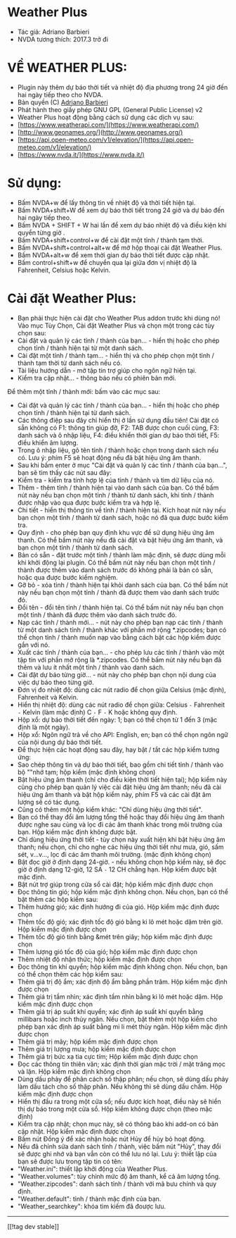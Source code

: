 # Weather Plus #

* Tác giả: Adriano Barbieri
* NVDA tương thích: 2017.3 trở đi

# VỀ WEATHER PLUS: #

* Plugin này thêm dự báo thời tiết và nhiệt độ địa phương trong 24 giờ đến hai ngày tiếp theo cho NVDA.
* Bản quyền (C) [Adriano Barbieri](mailto:adrianobarb@yahoo.it)
* Phát hành theo giấy phép GNU GPL (General Public License) v2
* Weather Plus hoạt động bằng cách sử dụng các dịch vụ sau:
* [https://www.weatherapi.com/](https://www.weatherapi.com/)
* [http://www.geonames.org/](http://www.geonames.org/)
* [https://api.open-meteo.com/v1/elevation/](https://api.open-meteo.com/v1/elevation/)
* [https://www.nvda.it/](https://www.nvda.it/)

# Sử dụng: #

* Bấm NVDA+w để lấy thông tin về nhiệt độ và thời tiết hiện tại.
* Bấm NVDA+shift+W để xem dự báo thời tiết trong 24 giờ và dự báo đến hai ngày tiếp theo.
* Bấm NVDA + SHIFT + W hai lần để xem dự báo nhiệt độ và điều kiện khi quyển từng giờ .
* Bấm NVDA+shift+control+w để cài đặt một tỉnh / thành tạm thời.
* Bấm NVDA+shift+control+alt+w để mở hộp thoại cài đặt Weather Plus.
* Bấm NVDA+alt+w để xem thời gian dự báo thời tiết được cập nhật.
* Bấm control+shift+w để chuyển qua lại giữa đơn vị nhiệt độ là Fahrenheit, Celsius hoặc Kelvin.		

# Cài đặt Weather Plus: #

* Bạn phải thực hiện cài đặt cho Weather Plus addon trước khi dùng nó! Vào mục Tùy Chọn, Cài đặt Weather Plus và chọn một trong các tùy chọn sau:
 * Cài đặt và quản lý các tỉnh / thành của bạn... - hiển thị hoặc cho phép chọn tỉnh / thành hiện tại từ một danh sách.
 * Cài đặt một tỉnh / thành tạm... - hiển thị và cho phép chọn một tỉnh / thành tạm thời từ danh sách nếu có.
 * Tài liệu hướng dẫn - mở tập tin trợ giúp cho ngôn ngữ hiện tại.
 * Kiểm tra cập nhật... - thông báo nếu có phiên bản mới.

Để thêm một tỉnh / thành mới: bấm vào các mục sau:

* Cài đặt và quản lý các tỉnh / thành của bạn... - hiển thị hoặc cho phép chọn tỉnh / thành hiện tại từ danh sách.
* Các thông điệp sau đây chỉ hiển thị ở lần sử dụng đầu tiên! Cài đặt có sẵn không có F1: thông tin giúp đỡ, F2: TAB được chọn cuối cùng, F3: danh sách và ô nhập liệu, F4: điều khiển thời gian dự báo thời tiết, F5: điều khiển âm lượng.
* Trong ô nhập liệu, gõ tên tỉnh / thành hoặc chọn trong danh sách nếu có. Lưu ý: phím F5 sẽ hoạt động nếu đã bật hiệu ứng âm thanh.
* Sau khi bấm enter ở mục "Cài đặt và quản lý các tỉnh / thành của bạn...", bạn sẽ tìm thấy các nút sau đây:
* Kiểm tra - kiểm tra tính hợp lệ của tỉnh / thành và tìm dữ liệu của nó.
* Thêm - thêm tỉnh / thành hiện tại vào danh sách của bạn. Có thể bấm nút này nếu bạn chọn một tỉnh / thành từ danh sách, khi tỉnh / thành được nhập vào qua  được bước kiểm tra và hợp lệ.
* Chi tiết - hiển thị thông tin về tỉnh / thành hiện tại. Kích hoạt nút này nếu bạn chọn một tỉnh / thành từ danh sách, hoặc nó đã qua được bước kiểm tra.
* Quy định - cho phép bạn quy định khu vực để sử dụng hiệu ứng âm thanh. Có thể bấm nút này nếu đã cài đặt và bật hiệu ứng âm thanh, và bạn chọn một tỉnh / thành từ danh sách.
* Bản có sẵn - đặt trước một tỉnh / thành làm mặc định, sẽ được dùng mỗi khi khởi động lại  plugin. Có thể bấm nút này nếu bạn chọn  một tỉnh / thành được thêm vào danh sách trước đó không phải là bản có sẵn, hoặc qua được bước kiểm nghiệm.
* Gỡ bỏ - xóa tỉnh / thành hiện tại khỏi danh sách của bạn. Có thể bấm nút này nếu bạn chọn một tỉnh / thành đã được them vào danh sách trước đó.
* Đổi tên - đổi tên tỉnh / thành hiện tại. Có thể bấm nút này nếu bạn chọn một tỉnh / thành đã được thêm vào danh sách trước đó.
* Nạp các tỉnh / thành mới... - nút này cho phép bạn nạp các tỉnh / thành từ một danh sách tỉnh / thành khác với phần mở rộng *.zipcodes; bạn có thể chọn tỉnh / thành muốn nạp vào bằng cách bật các hộp kiểm được gắn với nó.
* Xuất các tỉnh / thành của bạn... - cho phép lưu các tỉnh / thành vào một tập tin với phần mở rộng là *.zipcodes. Có thể bấm nút này nếu bạn đã thêm và lưu  ít nhất một tỉnh / thành vào danh sách.
* Cài đặt dự báo từng giờ... - nút này cho phép bạn chọn nội dung của việc dự báo theo từng giờ.
* Đơn vị đo nhiệt độ: dùng các nút radio để chọn giữa Celsius (mặc định), Fahrenheit và Kelvin.
* Hiển thị nhiệt độ: dùng các nút radio để chọn giữa: Celsius `-` Fahrenheit `-` Kelvin (làm mặc định) C `-` F `-` K hoặc không quy định.
* Hộp xổ: dự báo thời tiết đến ngày: 1; bạn có thể chọn từ 1 đến 3 (mặc định là một ngày).
* Hộp xổ: Ngôn ngữ trả về cho API: English, en; bạn có thể chọn ngôn ngữ của nội dung dự báo thời tiết.
* Để thực hiện các hoạt động sau đây, hay bật / tắt các hộp kiểm tương ứng:
* Sao chép thông tin và dự báo thời tiết, bao gồm chi tiết tỉnh / thành vào bộ ""nhớ tạm; hộp kiểm (mặc định không chọn)
* Bật hiệu ứng âm thanh (chỉ cho điều kiện thời tiết hiện tại); hộp kiểm này cũng cho phép bạn quản lý việc cài đặt hiệu ứng âm thanh; nếu đã cài hiệu ứng âm thanh và bật hộp kiểm này, phím F5 và các cài đặt âm lượng sẽ có tác dụng.
* Cũng có thêm một hộp kiểm khác: "Chỉ dùng hiệu ứng thời tiết".
* Bạn có thể thay đổi âm lượng tổng thể hoặc thay đổi hiệu ứng âm thanh được nghe sau cùng và lọc đi các âm thanh khác trong môi trường của bạn. Hộp kiểm mặc định không được bật.
* Chỉ dùng hiệu ứng thời tiết - tùy chọn này xuất hiện khi bật hiệu ứng âm thanh; nếu chọn, chỉ cho nghe các hiệu ứng thời tiết như mưa, gió, sấm sét, v...v..., lọc đi các âm thanh môi trường. (mặc định không chọn)
* Bật đọc giờ ở định dạng 24-giờ. - nếu không chọn hộp kiểm này, sẽ  đọc giờ ở định dạng 12-giờ, 12 SA `-` 12 CH chẳng hạn. Hộp kiểm được bật mặc định.
* Bật nút trợ giúp trong cửa sổ cài đặt; hộp kiểm mặc định được chọn
* Đọc thông tin gió; hộp kiểm mặc định không chọn. Nếu chọn, bạn có thể bật thêm các hộp kiểm sau:
* Thêm hướng gió; xác định hướng đi của gió. Hộp kiểm mặc định được chọn
* Thêm tốc độ gió; xác định tốc độ gió bằng ki lô mét hoặc dặm trên giờ. Hộp kiểm mặc định được chọn
* Thêm tốc độ gió tính bằng &mét trên giây; hộp kiểm mặc định được chọn
* Thêm lượng gió tốc độ của gió; hộp kiểm mặc định được chọn
* Thêm nhiệt độ nhận thức; hộp kiểm mặc định được chọn
* Đọc thông tin khí quyển; hộp kiểm mặc định không chọn. Nếu chọn, bạn có thể chọn thêm các hộp kiểm sau:
* Thêm giá trị độ ẩm; xác định độ ẩm bằng phần trăm. Hộp kiểm mặc định được chọn
* Thêm giá trị tầm nhìn; xác định tầm nhìn bằng ki lô mét hoặc dặm. Hộp kiểm mặc định được chọn
* Thêm giá trị áp suất khí quyển; xác định áp suất khí quyển bằng millibars hoặc inch thủy ngân. Nếu chọn, bật thêm một hộp kiểm cho phép bạn xác định áp suất bằng mi li mét thủy ngân. Hộp kiểm mặc định được chọn
* Thêm giá trị mây; hộp kiểm mặc định được chọn
* Thêm giá trị lượng mưa; hộp kiểm mặc định được chọn
* Thêm giá trị bức xạ tia cực tím; Hộp kiểm mặc định được chọn
* Đọc các thông tin thiên văn; xác định thời gian mặc trời / mặt trăng mọc và lặn. Hộp kiểm mặc định không chọn
* Dùng dấu phảy để phân cách số thập phân; nếu chọn, sẽ dùng dấu phảy làm dấu tách cho số thập phân. Nếu không thì sẽ dùng dấu chấm. Hộp kiểm mặc định được chọn
* Hiển thị đầu ra trong một cửa sổ; nếu được kích hoạt, điều này sẽ hiển thị dự báo trong một cửa sổ. Hộp kiểm không được chọn (theo mặc định)
* Kiểm tra cập nhật; chọn mục này, sẽ có thông báo khi add-on có bản cập nhật. Hộp kiểm mặc định được chọn
* Bấm nút Đồng ý để xác nhận hoặc nút Hủy để hủy bỏ hoạt động.
* Nếu đã chỉnh sửa danh sách tỉnh / thành, việc bấm nút "Hủy", thay đổi sẽ được ghi nhớ và bạn vẫn còn có thể lưu nó lại. Lưu ý: thiết lập của bạn sẽ được lưu trong tập tin có tên:
* "Weather.ini": thiết lập khởi động của Weather Plus.
* "Weather.volumes": tùy chỉnh mức độ âm thanh, kể cả âm lượng tổng.
* "Weather.zipcodes": danh sách tỉnh / thành với mã bưu chính và quy định.
* "Weather.default": tỉnh / thành mặc định của bạn.
* "Weather_searchkey": khóa tìm kiếm đã đoược lưu.

--------------------------------------------------------------------------------

[[!tag dev stable]]


